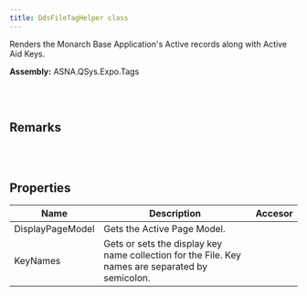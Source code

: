 ```yaml
---
title: DdsFileTagHelper class
---
```


Renders the Monarch Base Application's Active records along with Active Aid Keys.

**Assembly:** ASNA.QSys.Expo.Tags

<br>
<br>

## Remarks

<br>
<br>

## Properties
| Name | Description | Accesor
| --- | --- | ---
| DisplayPageModel | Gets the Active Page Model. | 
| KeyNames | Gets or sets the display key name collection for the File. Key names are separated by semicolon. | 

<br>
<br>

